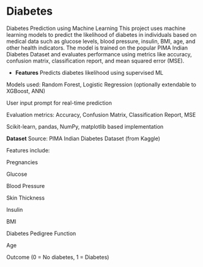 # Diabetes

Diabetes Prediction using Machine Learning
This project uses machine learning models to predict the likelihood of diabetes in individuals based on medical data such as glucose levels, blood pressure, insulin, BMI, age, and other health indicators. The model is trained on the popular PIMA Indian Diabetes Dataset and evaluates performance using metrics like accuracy, confusion matrix, classification report, and mean squared error (MSE).
* **Features**
Predicts diabetes likelihood using supervised ML

Models used: Random Forest, Logistic Regression (optionally extendable to XGBoost, ANN)

User input prompt for real-time prediction

Evaluation metrics: Accuracy, Confusion Matrix, Classification Report, MSE

Scikit-learn, pandas, NumPy, matplotlib based implementation

**Dataset**
Source: PIMA Indian Diabetes Dataset (from Kaggle)

Features include:

Pregnancies

Glucose

Blood Pressure

Skin Thickness

Insulin

BMI

Diabetes Pedigree Function

Age

Outcome (0 = No diabetes, 1 = Diabetes)

